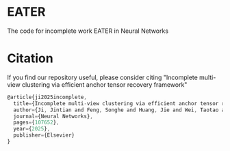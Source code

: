 # EATER
The code for incomplete work EATER in Neural Networks
# Citation
If you find our repository useful, please consider citing "Incomplete multi-view clustering via efficient anchor tensor recovery framework"
``` js
@article{ji2025incomplete,
  title={Incomplete multi-view clustering via efficient anchor tensor recovery framework},
  author={Ji, Jintian and Feng, Songhe and Huang, Jie and Wei, Taotao and Feng, Xiang and Lv, Peiwu and Li, Bing},
  journal={Neural Networks},
  pages={107652},
  year={2025},
  publisher={Elsevier}
}
```
